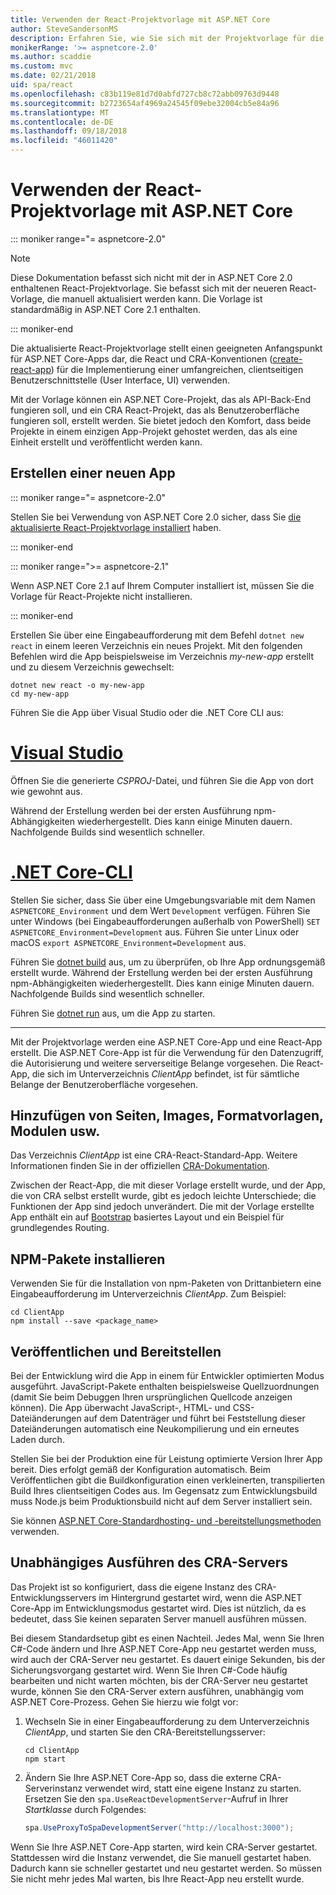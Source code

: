 ```yaml
---
title: Verwenden der React-Projektvorlage mit ASP.NET Core
author: SteveSandersonMS
description: Erfahren Sie, wie Sie sich mit der Projektvorlage für die Einzelseitenanwendung (Single-Page Application, SPA) von ASP.NET Core für React und create-react-app vertraut machen.
monikerRange: '>= aspnetcore-2.0'
ms.author: scaddie
ms.custom: mvc
ms.date: 02/21/2018
uid: spa/react
ms.openlocfilehash: c83b119e81d7d0abfd727cb8c72abb09763d9448
ms.sourcegitcommit: b2723654af4969a24545f09ebe32004cb5e84a96
ms.translationtype: MT
ms.contentlocale: de-DE
ms.lasthandoff: 09/18/2018
ms.locfileid: "46011420"
---
```

# <a name="use-the-react-project-template-with-aspnet-core"></a>Verwenden der React-Projektvorlage mit ASP.NET Core

::: moniker range="= aspnetcore-2.0"

> [!NOTE]
> Diese Dokumentation befasst sich nicht mit der in ASP.NET Core 2.0 enthaltenen React-Projektvorlage. Sie befasst sich mit der neueren React-Vorlage, die manuell aktualisiert werden kann. Die Vorlage ist standardmäßig in ASP.NET Core 2.1 enthalten.

::: moniker-end

Die aktualisierte React-Projektvorlage stellt einen geeigneten Anfangspunkt für ASP.NET Core-Apps dar, die React und CRA-Konventionen ([create-react-app](https://github.com/facebookincubator/create-react-app)) für die Implementierung einer umfangreichen, clientseitigen Benutzerschnittstelle (User Interface, UI) verwenden.

Mit der Vorlage können ein ASP.NET Core-Projekt, das als API-Back-End fungieren soll, und ein CRA React-Projekt, das als Benutzeroberfläche fungieren soll, erstellt werden. Sie bietet jedoch den Komfort, dass beide Projekte in einem einzigen App-Projekt gehostet werden, das als eine Einheit erstellt und veröffentlicht werden kann.

## <a name="create-a-new-app"></a>Erstellen einer neuen App

::: moniker range="= aspnetcore-2.0"

Stellen Sie bei Verwendung von ASP.NET Core 2.0 sicher, dass Sie [die aktualisierte React-Projektvorlage installiert](xref:spa/index#installation) haben.

::: moniker-end

::: moniker range=">= aspnetcore-2.1"

Wenn ASP.NET Core 2.1 auf Ihrem Computer installiert ist, müssen Sie die Vorlage für React-Projekte nicht installieren.

::: moniker-end

Erstellen Sie über eine Eingabeaufforderung mit dem Befehl `dotnet new react` in einem leeren Verzeichnis ein neues Projekt. Mit den folgenden Befehlen wird die App beispielsweise im Verzeichnis *my-new-app* erstellt und zu diesem Verzeichnis gewechselt:

```console
dotnet new react -o my-new-app
cd my-new-app
```

Führen Sie die App über Visual Studio oder die .NET Core CLI aus:

# <a name="visual-studiotabvisual-studio"></a>[Visual Studio](#tab/visual-studio)

Öffnen Sie die generierte *CSPROJ*-Datei, und führen Sie die App von dort wie gewohnt aus.

Während der Erstellung werden bei der ersten Ausführung npm-Abhängigkeiten wiederhergestellt. Dies kann einige Minuten dauern. Nachfolgende Builds sind wesentlich schneller.

# <a name="net-core-clitabnetcore-cli"></a>[.NET Core-CLI](#tab/netcore-cli)

Stellen Sie sicher, dass Sie über eine Umgebungsvariable mit dem Namen `ASPNETCORE_Environment` und dem Wert `Development` verfügen. Führen Sie unter Windows (bei Eingabeaufforderungen außerhalb von PowerShell) `SET ASPNETCORE_Environment=Development` aus. Führen Sie unter Linux oder macOS `export ASPNETCORE_Environment=Development` aus.

Führen Sie [dotnet build](/dotnet/core/tools/dotnet-build) aus, um zu überprüfen, ob Ihre App ordnungsgemäß erstellt wurde. Während der Erstellung werden bei der ersten Ausführung npm-Abhängigkeiten wiederhergestellt. Dies kann einige Minuten dauern. Nachfolgende Builds sind wesentlich schneller.

Führen Sie [dotnet run](/dotnet/core/tools/dotnet-run) aus, um die App zu starten.

---

Mit der Projektvorlage werden eine ASP.NET Core-App und eine React-App erstellt. Die ASP.NET Core-App ist für die Verwendung für den Datenzugriff, die Autorisierung und weitere serverseitige Belange vorgesehen. Die React-App, die sich im Unterverzeichnis *ClientApp* befindet, ist für sämtliche Belange der Benutzeroberfläche vorgesehen.

## <a name="add-pages-images-styles-modules-etc"></a>Hinzufügen von Seiten, Images, Formatvorlagen, Modulen usw.

Das Verzeichnis *ClientApp* ist eine CRA-React-Standard-App. Weitere Informationen finden Sie in der offiziellen [CRA-Dokumentation](https://github.com/facebookincubator/create-react-app/blob/master/packages/react-scripts/template/README.md).

Zwischen der React-App, die mit dieser Vorlage erstellt wurde, und der App, die von CRA selbst erstellt wurde, gibt es jedoch leichte Unterschiede; die Funktionen der App sind jedoch unverändert. Die mit der Vorlage erstellte App enthält ein auf [Bootstrap](https://getbootstrap.com/) basiertes Layout und ein Beispiel für grundlegendes Routing.

## <a name="install-npm-packages"></a>NPM-Pakete installieren

Verwenden Sie für die Installation von npm-Paketen von Drittanbietern eine Eingabeaufforderung im Unterverzeichnis *ClientApp*. Zum Beispiel:

```console
cd ClientApp
npm install --save <package_name>
```

## <a name="publish-and-deploy"></a>Veröffentlichen und Bereitstellen

Bei der Entwicklung wird die App in einem für Entwickler optimierten Modus ausgeführt. JavaScript-Pakete enthalten beispielsweise Quellzuordnungen (damit Sie beim Debuggen Ihren ursprünglichen Quellcode anzeigen können). Die App überwacht JavaScript-, HTML- und CSS-Dateiänderungen auf dem Datenträger und führt bei Feststellung dieser Dateiänderungen automatisch eine Neukompilierung und ein erneutes Laden durch.

Stellen Sie bei der Produktion eine für Leistung optimierte Version Ihrer App bereit. Dies erfolgt gemäß der Konfiguration automatisch. Beim Veröffentlichen gibt die Buildkonfiguration einen verkleinerten, transpilierten Build Ihres clientseitigen Codes aus. Im Gegensatz zum Entwicklungsbuild muss Node.js beim Produktionsbuild nicht auf dem Server installiert sein.

Sie können [ASP.NET Core-Standardhosting- und -bereitstellungsmethoden](xref:host-and-deploy/index) verwenden.

## <a name="run-the-cra-server-independently"></a>Unabhängiges Ausführen des CRA-Servers

Das Projekt ist so konfiguriert, dass die eigene Instanz des CRA-Entwicklungsservers im Hintergrund gestartet wird, wenn die ASP.NET Core-App im Entwicklungsmodus gestartet wird. Dies ist nützlich, da es bedeutet, dass Sie keinen separaten Server manuell ausführen müssen.

Bei diesem Standardsetup gibt es einen Nachteil. Jedes Mal, wenn Sie Ihren C#-Code ändern und Ihre ASP.NET Core-App neu gestartet werden muss, wird auch der CRA-Server neu gestartet. Es dauert einige Sekunden, bis der Sicherungsvorgang gestartet wird. Wenn Sie Ihren C#-Code häufig bearbeiten und nicht warten möchten, bis der CRA-Server neu gestartet wurde, können Sie den CRA-Server extern ausführen, unabhängig vom ASP.NET Core-Prozess. Gehen Sie hierzu wie folgt vor:

1. Wechseln Sie in einer Eingabeaufforderung zu dem Unterverzeichnis *ClientApp*, und starten Sie den CRA-Bereitstellungsserver:

    ```console
    cd ClientApp
    npm start
    ```

2. Ändern Sie Ihre ASP.NET Core-App so, dass die externe CRA-Serverinstanz verwendet wird, statt eine eigene Instanz zu starten. Ersetzen Sie den `spa.UseReactDevelopmentServer`-Aufruf in Ihrer *Startklasse* durch Folgendes:

    ```csharp
    spa.UseProxyToSpaDevelopmentServer("http://localhost:3000");
    ```

Wenn Sie Ihre ASP.NET Core-App starten, wird kein CRA-Server gestartet. Stattdessen wird die Instanz verwendet, die Sie manuell gestartet haben. Dadurch kann sie schneller gestartet und neu gestartet werden. So müssen Sie nicht mehr jedes Mal warten, bis Ihre React-App neu erstellt wurde.
